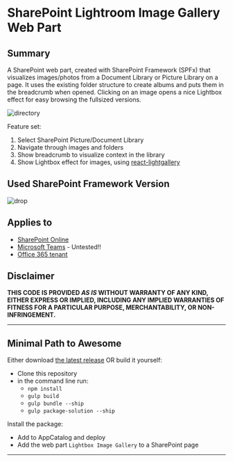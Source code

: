 # SharePoint Lightroom Image Gallery Web Part

## Summary

A SharePoint web part, created with SharePoint Framework (SPFx) that visualizes images/photos from a Document Library or Picture Library on a page. It uses the existing folder structure to create albums and puts them in the breadcrumb when opened. Clicking on an image opens a nice Lightbox effect for easy browsing the fullsized versions.

![directory](/assets/SPFxLightRoomImageGalleryWebPart.gif) 

Feature set:
1. Select SharePoint Picture/Document Library
2. Navigate through images and folders
3. Show breadcrumb to visualize context in the library
4. Show Lightbox effect for images, using [react-lightgallery](https://github.com/VLZH/react-lightgallery)

## Used SharePoint Framework Version 
![drop](https://img.shields.io/badge/version-1.12.1-green.svg)

## Applies to

* [SharePoint Online](https://docs.microsoft.com/sharepoint/dev/spfx/sharepoint-framework-overview)
* [Microsoft Teams](https://products.office.com/en-US/microsoft-teams/group-chat-software) - Untested!!
* [Office 365 tenant](https://docs.microsoft.com/sharepoint/dev/spfx/set-up-your-development-environment)

## Disclaimer
**THIS CODE IS PROVIDED *AS IS* WITHOUT WARRANTY OF ANY KIND, EITHER EXPRESS OR IMPLIED, INCLUDING ANY IMPLIED WARRANTIES OF FITNESS FOR A PARTICULAR PURPOSE, MERCHANTABILITY, OR NON-INFRINGEMENT.**

---

## Minimal Path to Awesome
Either download [the latest release](https://github.com/YannickRe/spfx-lightbox-image-gallery/releases/latest) OR build it yourself:
- Clone this repository
- in the command line run:
  - `npm install`
  - `gulp build`
  - `gulp bundle --ship`
  - `gulp package-solution --ship`

Install the package:
- Add to AppCatalog and deploy
- Add the web part `Lightbox Image Gallery` to a SharePoint page

---